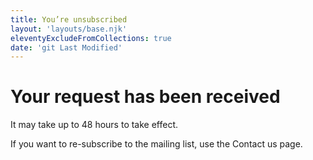 ```yaml
---
title: You’re unsubscribed
layout: 'layouts/base.njk'
eleventyExcludeFromCollections: true
date: 'git Last Modified'
---
```


# Your request has been received

It may take up to 48 hours to take effect.

If you want to re-subscribe to the mailing list, use the <gcds-link href="/en/contact">Contact us page</gcds-link>. 